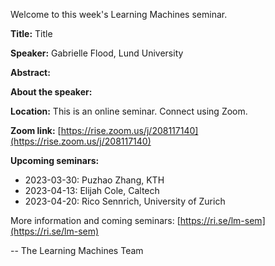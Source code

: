 Welcome to this week's Learning Machines seminar.

**Title:** Title

**Speaker:** Gabrielle Flood, Lund University

**Abstract:** 

**About the speaker:** 

**Location:** This is an online seminar. Connect using Zoom.

**Zoom link:** [https://rise.zoom.us/j/208117140](https://rise.zoom.us/j/208117140)

**Upcoming seminars:**

* 2023-03-30: Puzhao Zhang, KTH
* 2023-04-13: Elijah Cole, Caltech
* 2023-04-20: Rico Sennrich, University of Zurich

More information and coming seminars: [https://ri.se/lm-sem](https://ri.se/lm-sem)

-- The Learning Machines Team

